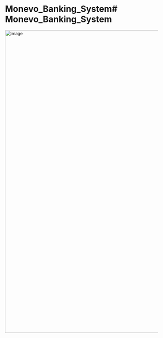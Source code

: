 # Monevo_Banking_System# Monevo_Banking_System
<img width="1891" height="994" alt="image" src="https://github.com/user-attachments/assets/d3d3e4a2-dca8-4384-868f-98d2c836d94c" />
